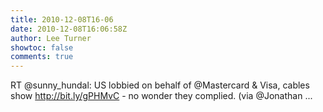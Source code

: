 ```yaml
---
title: 2010-12-08T16-06
date: 2010-12-08T16:06:58Z
author: Lee Turner
showtoc: false
comments: true
---
```


RT @sunny_hundal: US lobbied on behalf of @Mastercard & Visa, cables show http://bit.ly/gPHMvC - no wonder they complied. (via @Jonathan ...

